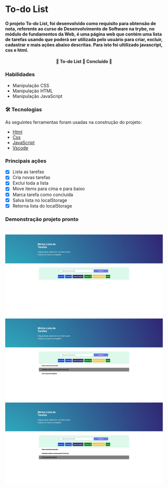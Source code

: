 # To-do List 

#### O projeto To-do List, foi desenvolvido como requisito para obtensão de nota, referente ao curso de Desenvolvimento de Software na trybe, no módulo de fundamentos da Web, é uma página web que contém uma lista de tarefas usando que poderá ser utilizada pelo usuário para criar, excluir, cadastrar e mais ações abaixo descritas. Para isto foi ultilizado javascript, css e html.

<h4 align="center"> 
	🚧  To-do List 🚀 Concluído  🚧
</h4>

### Habilidades 

- Manipulação CSS
- Manipulação HTML
- Manipulação JavaScript

### 🛠 Tecnologias

As seguintes ferramentas foram usadas na construção do projeto:

- [Html](https://htmlreference.io/)
- [Css](https://developer.mozilla.org/pt-BR/docs/Web/CSS)
- [JavaScript](https://developer.mozilla.org/pt-BR/docs/Web/javascript)
- [Vscode](https://code.visualstudio.com/)


### Principais ações

- [x] Lista as tarefas 
- [x] Cria novas tarefas
- [x] Exclui toda a lista
- [x] Move items para cima e para baixo
- [x] Marca tarefa como concluída
- [x] Salva lista no localStorage
- [x] Retorna lista do localStorage

### Demonstração projeto pronto

<h1 align="center" >
  <img alt="PixelsArt" title="#To-do List" src="./assets/photo1.png" />
    <br>
    <img alt="PixelsArt" title="#To-do List" src="./assets/photo2.png" />  
    <br>
    <img alt="PixelsArt" title="#To-do List" src="./assets/photo3.png" />
</h1>